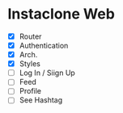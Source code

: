# Instaclone Web

- [x] Router
- [x] Authentication
- [x] Arch.
- [x] Styles
- [ ] Log In / Siign Up
- [ ] Feed
- [ ] Profile
- [ ] See Hashtag
